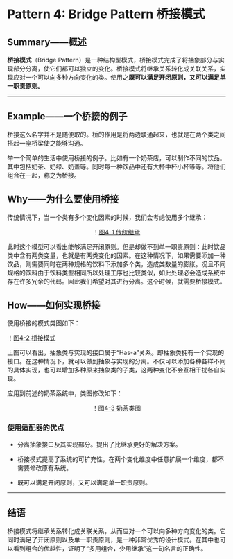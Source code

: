 # Pattern 4: Bridge Pattern  桥接模式

## Summary——概述

**桥接模式**（Bridge Pattern）是一种结构型模式，桥接模式完成了将抽象部分与实现部分分离，使它们都可以独立的变化。桥接模式将继承关系转化成关联关系，实现应对一个可以向多种方向变化的类。使用之**既可以满足开闭原则，又可以满足单一职责原则。**

---

## Example——一个桥接的例子

桥接这么名字并不是随便取的。桥的作用是将两边联通起来，也就是在两个类之间搭起一座桥梁使之能够沟通。

举一个简单的生活中使用桥接的例子。比如有一个奶茶店，可以制作不同的饮品。其中包括奶茶、奶绿、奶盖等。同时每一种饮品中还有大杯中杯小杯等等。将他们组合在一起，称之为桥接。

## Why——为什么要使用桥接

传统情况下，当一个类有多个变化因素的时候，我们会考虑使用多个继承：

<center>

！[图4-1 传统继承](https://raw.githubusercontent.com/Jannchie/Software-Design-Pattern-Note/master/Pattern%204%20Bridge%20Pattern/4-1.png)

</center>

此时这个模型可以看出能够满足开闭原则。但是却做不到单一职责原则：此时饮品类中含有两类变量，也就是有两类变化的因素。在这种情况下，如果需要添加一种饮品，则需要同时在两种规格的饮料下添加多个类，造成类数量的膨胀。况且不同规格的饮料由于饮料类型相同所以处理工序也比较类似，如此处理必会造成系统中存在许多冗余的代码。因此我们希望对其进行分离。这个时候，就需要桥接模式。

## How——如何实现桥接

使用桥接的模式类图如下：

！[图4-2 桥接模式](https://raw.githubusercontent.com/Jannchie/Software-Design-Pattern-Note/master/Pattern%204%20Bridge%20Pattern/4-2.png)

上图可以看出，抽象类与实现的接口属于“Has-a”关系。即抽象类拥有一个实现的接口。在这种情况下，就可以做到抽象与实现的分离。不仅可以添加各种各样不同的具体实现，也可以增加多种原来抽象类的子类，这两种变化不会互相干扰各自实现。

应用到前述的奶茶系统中，类图修改如下：

<center>

！[图4-3 奶茶类图](https://raw.githubusercontent.com/Jannchie/Software-Design-Pattern-Note/master/Pattern%204%20Bridge%20Pattern/4-3.png)

</center>

### 使用适配器的优点

- 分离抽象接口及其实现部分。提出了比继承更好的解决方案。

- 桥接模式提高了系统的可扩充性，在两个变化维度中任意扩展一个维度，都不需要修改原有系统。

- 既可以满足开闭原则，又可以满足单一职责原则。

---

## 结语

桥接模式将继承关系转化成关联关系，从而应对一个可以向多种方向变化的类。它同时满足了开闭原则以及单一职责原则，是一种非常优秀的设计模式。在其中也可以看到组合的优越性，证明了“多用组合，少用继承”这一句名言的正确性。